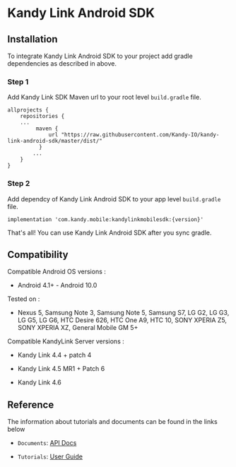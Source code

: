 # Kandy Link Android SDK

## Installation
To integrate Kandy Link Android SDK to your project add gradle dependencies as described in above.

### Step 1
Add Kandy Link SDK Maven url to your root level `build.gradle` file.

```
allprojects {
   	repositories {
   	...
      	 maven {
       	     url "https://raw.githubusercontent.com/Kandy-IO/kandy-link-android-sdk/master/dist/"
      	  }   
   	 	...
  	}
}
```

### Step 2
Add dependcy of Kandy Link Android SDK to your app level `build.gradle` file.

```
implementation 'com.kandy.mobile:kandylinkmobilesdk:{version}'
```

That's all! You can use Kandy Link Android SDK after you sync gradle.

## Compatibility
Compatible Android OS versions :

* Android 4.1+ - Android 10.0

Tested on :

* Nexus 5, Samsung Note 3, Samsung Note 5, Samsung S7, LG G2, LG G3, LG G5, LG G6, HTC Desire 626, HTC One A9, HTC 10, SONY XPERIA Z5, SONY XPERIA XZ, General Mobile GM 5+

Compatible KandyLink Server versions :

* Kandy Link 4.4 + patch 4

* Kandy Link 4.5 MR1 + Patch 6

* Kandy Link 4.6

## Reference

The information about tutorials and documents can be found in the links below

* `Documents`: [API Docs](https://kandy-io.github.io/kandy-link-android-sdk/docs)

* `Tutorials`: [User Guide](https://kandy-io.github.io/kandy-link-android-sdk/tutorials/)
